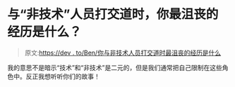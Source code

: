 # 与“非技术”人员打交道时，你最沮丧的经历是什么？

> 原文:[https://dev . to/Ben/你与非技术人员打交道时最沮丧的经历是什么](https://dev.to/ben/what-was-your-most-frustrating-experience-dealing-with-non-technical-people)

我的意思不是暗示“技术”和“非技术”是二元的，但是我们通常把自己限制在这些角色中。反正我想听听你们的故事！